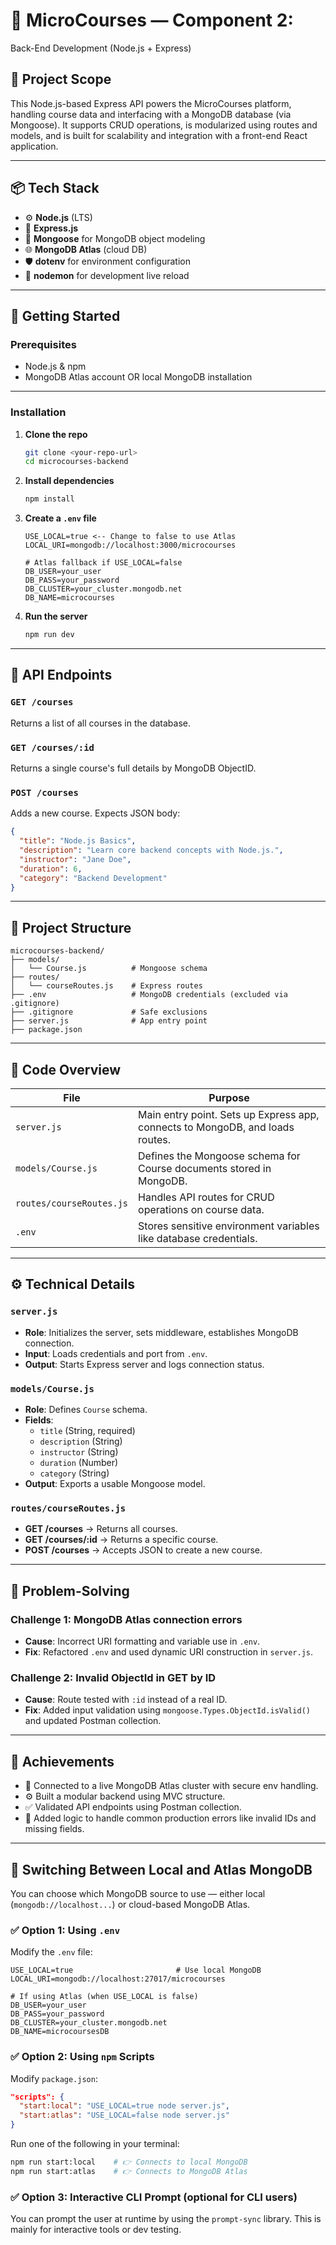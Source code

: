
# 🧠 MicroCourses — Component 2:
Back-End Development (Node.js + Express)

## 🎯 Project Scope

This Node.js-based Express API powers the MicroCourses platform, handling course data and interfacing with a MongoDB database (via Mongoose). It supports CRUD operations, is modularized using routes and models, and is built for scalability and integration with a front-end React application.

---

## 📦 Tech Stack

- ⚙️ **Node.js** (LTS)
- 🔁 **Express.js**
- 🧰 **Mongoose** for MongoDB object modeling
- 🌐 **MongoDB Atlas** (cloud DB)
- 🛡️ **dotenv** for environment configuration
- 🔄 **nodemon** for development live reload

---

## 🚀 Getting Started

### Prerequisites

- Node.js & npm
- MongoDB Atlas account OR local MongoDB installation

---

### Installation

1. **Clone the repo**
   ```bash
   git clone <your-repo-url>
   cd microcourses-backend
   ```

2. **Install dependencies**
   ```bash
   npm install
   ```

3. **Create a `.env` file**
   ```env
   USE_LOCAL=true <-- Change to false to use Atlas
   LOCAL_URI=mongodb://localhost:3000/microcourses

   # Atlas fallback if USE_LOCAL=false
   DB_USER=your_user
   DB_PASS=your_password
   DB_CLUSTER=your_cluster.mongodb.net
   DB_NAME=microcourses

   ```

4. **Run the server**
   ```bash
   npm run dev
   ```

---

## 🔌 API Endpoints

### `GET /courses`
Returns a list of all courses in the database.

### `GET /courses/:id`
Returns a single course's full details by MongoDB ObjectID.

### `POST /courses`
Adds a new course. Expects JSON body:
```json
{
  "title": "Node.js Basics",
  "description": "Learn core backend concepts with Node.js.",
  "instructor": "Jane Doe",
  "duration": 6,
  "category": "Backend Development"
}
```

---

## 📁 Project Structure

```
microcourses-backend/
├── models/
│   └── Course.js          # Mongoose schema
├── routes/
│   └── courseRoutes.js    # Express routes
├── .env                   # MongoDB credentials (excluded via .gitignore)
├── .gitignore             # Safe exclusions
├── server.js              # App entry point
├── package.json
```

---

## 🧩 Code Overview

| File                 | Purpose                                                                 |
|----------------------|-------------------------------------------------------------------------|
| `server.js`          | Main entry point. Sets up Express app, connects to MongoDB, and loads routes. |
| `models/Course.js`   | Defines the Mongoose schema for Course documents stored in MongoDB.     |
| `routes/courseRoutes.js` | Handles API routes for CRUD operations on course data.            |
| `.env`               | Stores sensitive environment variables like database credentials.       |

---

## ⚙️ Technical Details

### `server.js`
- **Role**: Initializes the server, sets middleware, establishes MongoDB connection.
- **Input**: Loads credentials and port from `.env`.
- **Output**: Starts Express server and logs connection status.

### `models/Course.js`
- **Role**: Defines `Course` schema.
- **Fields**:
  - `title` (String, required)
  - `description` (String)
  - `instructor` (String)
  - `duration` (Number)
  - `category` (String)
- **Output**: Exports a usable Mongoose model.

### `routes/courseRoutes.js`
- **GET /courses** → Returns all courses.
- **GET /courses/:id** → Returns a specific course.
- **POST /courses** → Accepts JSON to create a new course.

---

## 🧠 Problem-Solving

### Challenge 1: MongoDB Atlas connection errors
- **Cause**: Incorrect URI formatting and variable use in `.env`.
- **Fix**: Refactored `.env` and used dynamic URI construction in `server.js`.

### Challenge 2: Invalid ObjectId in GET by ID
- **Cause**: Route tested with `:id` instead of a real ID.
- **Fix**: Added input validation using `mongoose.Types.ObjectId.isValid()` and updated Postman collection.

---

## 🌟 Achievements

- 🔌 Connected to a live MongoDB Atlas cluster with secure env handling.
- ⚙️ Built a modular backend using MVC structure.
- ✅ Validated API endpoints using Postman collection.
- 🧪 Added logic to handle common production errors like invalid IDs and missing fields.

---

## 🔄 Switching Between Local and Atlas MongoDB

You can choose which MongoDB source to use — either local (`mongodb://localhost...`) or cloud-based MongoDB Atlas.

### ✅ Option 1: Using `.env`

Modify the `.env` file:

```env
USE_LOCAL=true                       # Use local MongoDB
LOCAL_URI=mongodb://localhost:27017/microcourses

# If using Atlas (when USE_LOCAL is false)
DB_USER=your_user
DB_PASS=your_password
DB_CLUSTER=your_cluster.mongodb.net
DB_NAME=microcoursesDB
```

### ✅ Option 2: Using `npm` Scripts

Modify `package.json`:

```json
"scripts": {
  "start:local": "USE_LOCAL=true node server.js",
  "start:atlas": "USE_LOCAL=false node server.js"
}
```

Run one of the following in your terminal:

```bash
npm run start:local    # 👉 Connects to local MongoDB
npm run start:atlas    # 👉 Connects to MongoDB Atlas
```

### ✅ Option 3: Interactive CLI Prompt (optional for CLI users)

You can prompt the user at runtime by using the `prompt-sync` library. This is mainly for interactive tools or dev testing.
